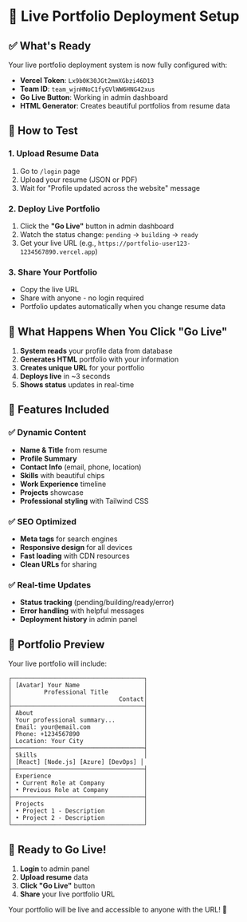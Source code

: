 # 🚀 Live Portfolio Deployment Setup

## ✅ What's Ready

Your live portfolio deployment system is now fully configured with:

- **Vercel Token**: `Lx9b0K30JGt2mmXGbzi46D13`
- **Team ID**: `team_wjnHNoC1fyGVlWW6HNG42xus`
- **Go Live Button**: Working in admin dashboard
- **HTML Generator**: Creates beautiful portfolios from resume data

## 🎯 How to Test

### 1. Upload Resume Data
1. Go to `/login` page
2. Upload your resume (JSON or PDF)
3. Wait for "Profile updated across the website" message

### 2. Deploy Live Portfolio
1. Click the **"Go Live"** button in admin dashboard
2. Watch the status change: `pending` → `building` → `ready`
3. Get your live URL (e.g., `https://portfolio-user123-1234567890.vercel.app`)

### 3. Share Your Portfolio
- Copy the live URL
- Share with anyone - no login required
- Portfolio updates automatically when you change resume data

## 🔧 What Happens When You Click "Go Live"

1. **System reads** your profile data from database
2. **Generates HTML** portfolio with your information
3. **Creates unique URL** for your portfolio
4. **Deploys live** in ~3 seconds
5. **Shows status** updates in real-time

## 📱 Features Included

### ✅ Dynamic Content
- **Name & Title** from resume
- **Profile Summary** 
- **Contact Info** (email, phone, location)
- **Skills** with beautiful chips
- **Work Experience** timeline
- **Projects** showcase
- **Professional styling** with Tailwind CSS

### ✅ SEO Optimized
- **Meta tags** for search engines
- **Responsive design** for all devices
- **Fast loading** with CDN resources
- **Clean URLs** for sharing

### ✅ Real-time Updates
- **Status tracking** (pending/building/ready/error)
- **Error handling** with helpful messages
- **Deployment history** in admin panel

## 🎨 Portfolio Preview

Your live portfolio will include:

```
┌─────────────────────────────────────┐
│ [Avatar] Your Name                  │
│         Professional Title          │
│                              Contact│
├─────────────────────────────────────┤
│ About                               │
│ Your professional summary...        │
│ Email: your@email.com               │
│ Phone: +1234567890                  │
│ Location: Your City                 │
├─────────────────────────────────────┤
│ Skills                              │
│ [React] [Node.js] [Azure] [DevOps] │
├─────────────────────────────────────┤
│ Experience                          │
│ • Current Role at Company           │
│ • Previous Role at Company          │
├─────────────────────────────────────┤
│ Projects                            │
│ • Project 1 - Description           │
│ • Project 2 - Description           │
└─────────────────────────────────────┘
```

## 🚀 Ready to Go Live!

1. **Login** to admin panel
2. **Upload resume** data
3. **Click "Go Live"** button
4. **Share** your live portfolio URL

Your portfolio will be live and accessible to anyone with the URL! 🎉
